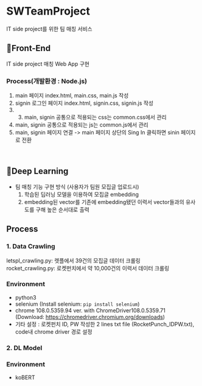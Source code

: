 
# SWTeamProject
IT side project를 위한 팀 매칭 서비스  <br />
## 📍Front-End
 IT side project 매칭 Web App 구현 
 ### Process(개발환경 : Node.js)
1. main 페이지 index.html, main.css, main.js 작성
2. signin 로그인 페이지 index.html, signin.css, signin.js 작성
3.  3. main, signin 공통으로 적용되는 css는 common.css에서 관리
4. main, signin 공통으로 적용되는 js는 common.js에서 관리
5. main, signin 페이지 연결 -> main 페이지 상단의 Sing In 클릭하면 sinin 페이지로 전환
<br />



## 📍Deep Learning
* 팀 매칭 기능 구현 방식 (사용자가 팀원 모집글 업로드시)
  1. 학습된 딥러닝 모델을 이용하여 모집글 embedding
  2. embedding된 vector를 기존에 embedding됐던 이력서 vector들과의 유사도를 구해 높은 순서대로 출력  

## Process 
### 1. Data Crawling  
letspl_crawling.py: 렛플에서 39건의 모집글 데이터 크롤링  
rocket_crawling.py: 로켓펀치에서 약 10,000건의 이력서 데이터 크롤링  
### Environment 
* python3  
* selenium (Install selenium: ```pip install selenium```)
* chrome 108.0.5359.94 ver. with ChromeDriver108.0.5359.71  
(Download: https://chromedriver.chromium.org/downloads)
* 기타 설정 : 로켓펀치 ID, PW 작성한 2 lines txt file (RocketPunch_IDPW.txt), code내 chrome driver 경로 설정  

### 2. DL Model  
### Environment  
* koBERT
